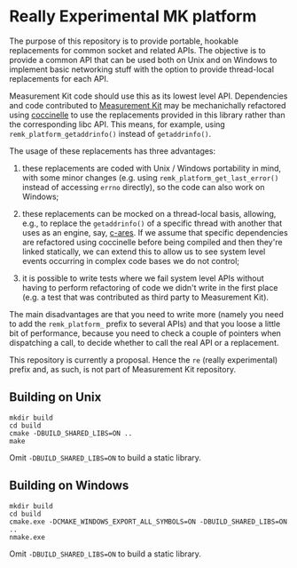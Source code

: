 # Really Experimental MK platform

The purpose of this repository is to provide portable, hookable replacements for
common socket and related APIs. The objective is to provide a common API
that can be used both on Unix and on Windows to implement basic networking stuff
with the option to provide thread-local replacements for each API.

Measurement Kit code should use this as its lowest level API. Dependencies and
code contributed to [Measurement Kit](
https://github.com/measurement-kit/measurement-kit) may be mechanichally
refactored using [coccinelle](https://github.com/coccinelle/coccinelle) to use
the replacements provided in this library rather than the corresponding libc
API. This means, for example, using `remk_platform_getaddrinfo()` instead
of `getaddrinfo()`.

The usage of these replacements has three advantages:

1. these replacements are coded with Unix / Windows portability in mind, with
   some minor changes (e.g. using `remk_platform_get_last_error()` instead
   of accessing `errno` directly), so the code can also work on Windows;

2. these replacements can be mocked on a thread-local basis, allowing, e.g., to
   replace the `getaddrinfo()` of a specific thread with another that uses as
   an engine, say, [c-ares](https://github.com/c-ares/c-ares). If we assume that
   specific dependencies are refactored using coccinelle before being compiled
   and then they're linked statically, we can extend this to allow us to see
   system level events occurring in complex code bases we do not control;

3. it is possible to write tests where we fail system level APIs without having
   to perform refactoring of code we didn't write in the first place (e.g. a
   test that was contributed as third party to Measurement Kit).

The main disadvantages are that you need to write more (namely you need to
add the `remk_platform_` prefix to several APIs) and that you loose a little
bit of performance, because you need to check a couple of pointers when
dispatching a call, to decide whether to call the real API or a replacement.

This repository is currently a proposal. Hence the `re` (really experimental)
prefix and, as such, is not part of Measurement Kit repository.

## Building on Unix

```
mkdir build
cd build
cmake -DBUILD_SHARED_LIBS=ON ..
make
```

Omit `-DBUILD_SHARED_LIBS=ON` to build a static library.

## Building on Windows

```
mkdir build
cd build
cmake.exe -DCMAKE_WINDOWS_EXPORT_ALL_SYMBOLS=ON -DBUILD_SHARED_LIBS=ON ..
nmake.exe
```

Omit `-DBUILD_SHARED_LIBS=ON` to build a static library.
